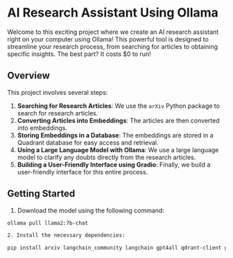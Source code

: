 # AI Research Assistant Using Ollama

Welcome to this exciting project where we create an AI research assistant right on your computer using Ollama! This powerful tool is designed to streamline your research process, from searching for articles to obtaining specific insights. The best part? It costs $0 to run!

## Overview

This project involves several steps:

1. **Searching for Research Articles**: We use the `arXiv` Python package to search for research articles.
2. **Converting Articles into Embeddings**: The articles are then converted into embeddings.
3. **Storing Embeddings in a Database**: The embeddings are stored in a Quadrant database for easy access and retrieval.
4. **Using a Large Language Model with Ollama**: We use a large language model  to clarify any doubts directly from the research articles.
5. **Building a User-Friendly Interface using Gradio**: Finally, we build a user-friendly interface for this entire process.

## Getting Started

1. Download the model using the following command:

```bash
ollama pull llama2:7b-chat

2. Install the necessary dependencies:

pip install arxiv langchain_community langchain gpt4all qdrant-client gradio

